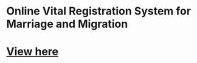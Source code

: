 # Online Vital Registration System for Marriage and Migration
# [View here]( https://tiruwaprashis.github.io/onlineregistrationsystem.github.io/)
